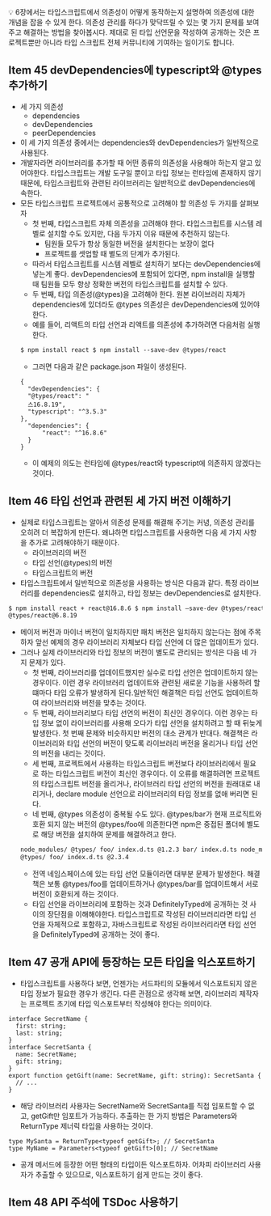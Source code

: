 <aside>
💡 6장에서는 타입스크립트에서 의존성이 어떻게 동작하는지 설명하여 의존성에 대한 개념을 잡을 수 있게 한다. 의존성 관리를 하다가 맞닥뜨릴 수 있는 몇 가지 문제를 보여 주고 해결하는 방법을 찾아봅시다. 제대로 된 타입 선언문을 작성하여 공개하는 것은 프로젝트뿐만 아니라 타입 스크립트 전체 커뮤니티에 기여하는 일이기도 합니다.

</aside>

## Item 45 devDependencies에 typescript와 @types 추가하기

- 세 가지 의존성
  - dependencies
  - devDependencies
  - peerDependencies
- 이 세 가지 의존성 중에서는 dependencies와 devDependencies가 일반적으로 사용된다.
- 개발자라면 라이브러리를 추가할 때 어떤 종류의 의존성을 사용해야 하는지 알고 있어야한다. 타입스크립트는 개발 도구일 뿐이고 타입 정보는 런타임에 존재하지 않기 때문에, 타입스크립트와 관련된 라이브러리는 일반적으로 devDependencies에 속한다.
- 모든 타입스크립트 프로젝트에서 공통적으로 고려해야 할 의존성 두 가지를 살펴보자
  - 첫 번째, 타입스크립트 자체 의존성을 고려해야 한다. 타입스크립트를 시스템 레벨로 설치할 수도 있지만, 다음 두가지 이유 때문에 추천하지 않는다.
    - 팀원들 모두가 항상 동일한 버전을 설치한다는 보장이 없다
    - 프로젝트를 셋업할 때 별도의 단계가 추가된다.
  - 따라서 타입스크립트를 시스템 레벨로 설치하기 보다는 devDependencies에 넣는게 좋다. devDependencies에 포함되어 있다면, npm install을 실행할 때 팀원들 모두 항상 정확한 버전의 타입스크립트를 설치할 수 있다.
  - 두 번째, 타입 의존성(@types)을 고려해야 한다. 원본 라이브러리 자체가 dependencies에 있더라도 @types 의존성은 devDependencies에 있어야 한다.
  - 예를 들어, 리액트의 타입 선언과 리액트를 의존성에 추가하려면 다음처럼 실행한다.
  ```html
  $ npm install react $ npm install --save-dev @types/react
  ```
  - 그러면 다음과 같은 package.json 파일이 생성된다.
  ```tsx
  {
  	"devDependencies": {
  	"@types/react": "
  	스16.8.19",
  	"typescript": "^3.5.3"
  },
  	"dependencies": {
  		"react": "^16.8.6"
  	}
  }
  ```
  - 이 예제의 의도는 런타임에 @types/react와 typescript에 의존하지 않겠다는 것이다.

## Item 46 타입 선언과 관련된 세 가지 버전 이해하기

- 실제로 타입스크립트는 알아서 의존성 문제를 해결해 주기는 커녕, 의존성 관리를 오히려 더 복잡하게 만든다. 왜냐하면 타입스크립트를 사용하면 다음 세 가지 사항을 추가로 고려해야하기 때문이다.
  - 라이브러리의 버전
  - 타입 선언(@types)의 버전
  - 타입스크립트의 버전
- 타입스크립트에서 일반적으로 의존성을 사용하는 방식은 다음과 같다. 특정 라이브러리를 dependencies로 설치하고, 타입 정보는 devDependencies로 설치한다.

```html
$ npm install react + react@16.8.6 $ npm install —save-dev @types/react +
@types/react@6.8.19
```

- 메이저 버전과 마이너 버전이 일치하지만 패치 버전은 일치하지 않는다는 점에 주목하자 앞선 예제의 경우 라이브러리 자체보다 타입 선언에 더 많은 업데이트가 있다.
- 그러나 실제 라이브러리와 타입 정보의 버전이 별도로 관리되는 방식은 다음 네 가지 문제가 있다.
  - 첫 번째, 라이브러리를 업데이트했지만 실수로 타입 선언은 업데이트하지 않는 경우이다. 이런 경우 라이브러리 업데이트와 관련된 새로운 기능을 사용하려 할 떄마다 타입 오류가 발생하게 된다.일반적인 해결책은 타입 선언도 업데이트하여 라이브러리와 버전을 맞추는 것이다.
  - 두 번째, 라이브러리보다 타입 선언의 버전이 최신인 경우이다. 이런 경우는 타입 정보 없이 라이브러리를 사용해 오다가 타입 선언을 설치하려고 할 때 뒤늦게 발생한다. 첫 번째 문제와 비슷하지만 버전의 대소 관계가 반대다. 해결책은 라이브러리와 타입 선언의 버전이 맞도록 라이브러리 버전을 올리거나 타입 선언의 버전을 내리는 것이다.
  - 세 번째, 프로젝트에서 사용하는 타입스크립트 버전보다 라이브러리에서 필요로 하는 타입스크립트 버전이 최신인 경우이다. 이 오류를 해결하려면 프로젝트의 타입스크립트 버전을 올리거나, 라이브러리 타입 선언의 버전을 원래대로 내리거나, declare module 선언으로 라이브러리의 타입 정보를 없애 버리면 된다.
  - 네 번째, @types 의존성이 중복될 수도 있다. @types/bar가 현재 프로직트와 호환 되지 않는 버전의 @types/foo에 의존한다면 npm은 중접된 폴더에 별도로 해당 버전을 설치하여 문제를 해결하려고 한다.
  ```html
  node_modules/ @types/ foo/ index.d.ts @1.2.3 bar/ index.d.ts node_modules/
  @types/ foo/ index.d.ts @2.3.4
  ```
  - 전역 네임스페이스에 있는 타입 선언 모듈이라면 대부분 문제가 발생한다. 해결책은 보통 @types/foo를 업데이트하거나 @types/bar를 업데이트해서 서로 버전이 호환되게 하는 것이다.
  - 타입 선언을 라이브러리에 포함하는 것과 DefinitelyTyped에 공개하는 것 사이의 장단점을 이해해야한다. 타입스크립트로 작성된 라이브러리라면 타입 선언을 자체적으로 포함하고, 자바스크립트로 작성된 라이브러리라면 타입 선언을 DefinitelyTyped에 공개하는 것이 좋다.

## Item 47 공개 API에 등장하는 모든 타입을 익스포트하기

- 타입스크립트를 사용하다 보면, 언젠가는 서드파티의 모듈에서 익스포트되지 않은 타입 정보가 필요한 경우가 생긴다. 다른 관점으로 생각해 보면, 라이브러리 제작자는 프로젝트 초기에 타입 익스포트부터 작성해야 한다는 의미이다.

```tsx
interface SecretName {
  first: string;
  last: string;
}
interface SecretSanta {
  name: SecretName;
  gift: string;
}
export function getGift(name: SecretName, gift: string): SecretSanta {
  // ...
}
```

- 해당 라이브러리 사용자는 SecretName와 SecretSanta를 직접 임포트할 수 없고, getGift만 임포트가 가능하다. 추출하는 한 가지 방법은 Parameters와 ReturnType 제너릭 타입을 사용하는 것이다.

```tsx
type MySanta = ReturnType<typeof getGift>; // SecretSanta
type MyName = Parameters<typeof getGift>[0]; // SecretName
```

- 공개 메서드에 등장한 어떤 형태의 타입이든 익스포트하자. 어차피 라이브러리 사용자가 추출할 수 있으므로, 익스포트하기 쉽게 만드는 것이 좋다.

## Item 48 API 주석에 TSDoc 사용하기
